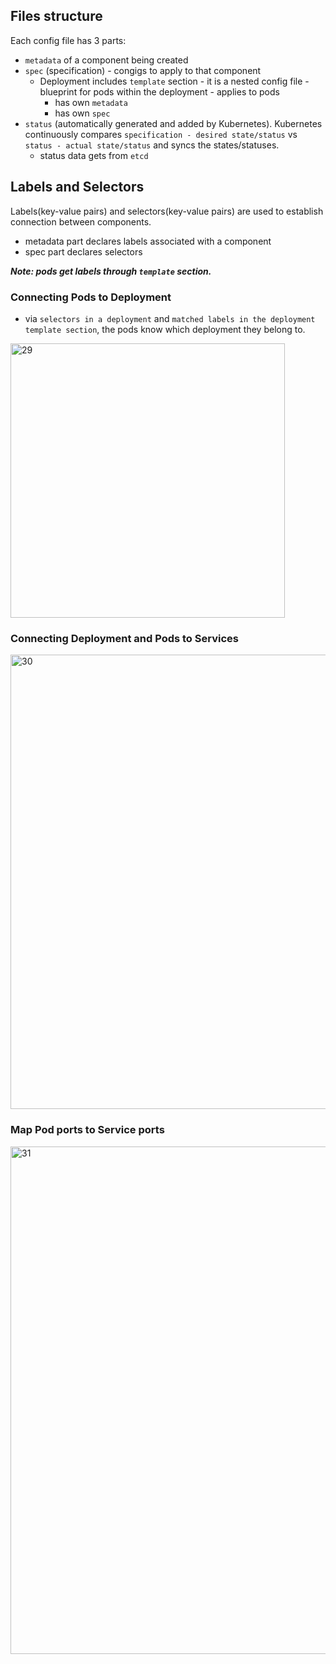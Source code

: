 ## Files structure

Each config file has 3 parts:
- `metadata` of a component being created
- `spec` (specification) - congigs to apply to that component
  - Deployment includes `template` section - it is a nested config file - blueprint for pods within the deployment - applies to pods
    - has own `metadata`
    - has own `spec`
- `status` (automatically generated and added by Kubernetes). Kubernetes continuously compares `specification - desired state/status` vs `status - actual state/status` and syncs the states/statuses.
  - status data gets from `etcd`

## Labels and Selectors

Labels(key-value pairs) and selectors(key-value pairs) are used to establish connection between components.

- metadata part declares labels associated with a component
- spec part declares selectors

***Note: pods get labels through `template` section.***

### Connecting Pods to Deployment

- via `selectors in a deployment` and `matched labels in the deployment template section`, the pods know which deployment they belong to.

<img width="439" alt="29" src="https://github.com/user-attachments/assets/286a8d6d-cd1f-47d0-a809-fd81058dc9d0">

### Connecting Deployment and Pods to Services

<img width="727" alt="30" src="https://github.com/user-attachments/assets/ec6dfab1-2008-4294-95ae-fcc1868cc30d">

### Map Pod ports to Service ports

<img width="812" alt="31" src="https://github.com/user-attachments/assets/69869816-c2a9-4b93-9e4a-75d5b8977254">
